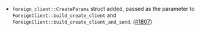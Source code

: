 - `foreign_client::CreateParams` struct added, passed as the parameter to
  `ForeignClient::build_create_client` and
  `ForeignClient::build_create_client_and_send`.
  ([#1807](https://github.com/informalsystems/ibc-rs/pull/1807))
